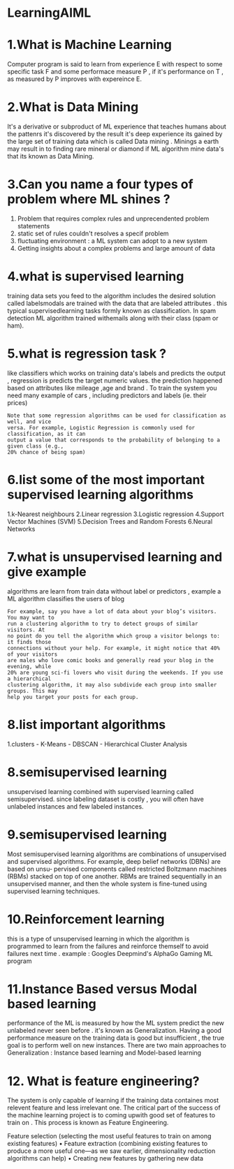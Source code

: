 # LearningAIML

# 1.What is Machine Learning

Computer program is said to learn from experience E with respect to some specific task F and some performace measure P , if it's performance on T , as measured by P improves with expereince E.

# 2.What is Data Mining

It's a derivative or subproduct of ML experience that teaches humans about the pattenrs it's discovered by the result it's deep experience its gained by the large set of training data which is called Data mining . Minings a earth may result in to finding rare mineral or diamond
if ML algorithm mine data's that its known as Data Mining.

# 3.Can you name a four types of problem where ML shines ?

1. Problem that requires complex rules and unprecendented problem statements
2. static set of rules couldn't resolves a specif problem
3. fluctuating environment : a ML system can adopt to a new system
4. Getting insights about a complex problems and large amount of data

# 4.what is supervised learning

training data sets you feed to the algorithm includes the desired solution called labelsmodals are trained with the data that are labeled attributes . this typical supervisedlearning tasks formly known as classification. In spam detection ML algorithm trained withemails along with their class (spam or ham).

# 5.what is regression task ?

like classifiers which works on training data's labels and predicts the output , regression is predicts the target numeric values. the prediction happened based on attributes like mileage ,age and brand . To train the system you need many example of cars , including predictors and labels (ie. their prices)

```
Note that some regression algorithms can be used for classification as well, and vice
versa. For example, Logistic Regression is commonly used for classification, as it can
output a value that corresponds to the probability of belonging to a given class (e.g.,
20% chance of being spam)

```

# 6.list some of the most important supervised learning algorithms

1.k-Nearest neighbours
2.Linear regression
3.Logistic regression
4.Support Vector Machines (SVM)
5.Decision Trees and Random Forests
6.Neural Networks

# 7.what is unsupervised learning and give example

algorithms are learn from train data without label or predictors , example a ML algorithm classifies the users of blog

```
For example, say you have a lot of data about your blog’s visitors. You may want to
run a clustering algorithm to try to detect groups of similar visitors. At
no point do you tell the algorithm which group a visitor belongs to: it finds those
connections without your help. For example, it might notice that 40% of your visitors
are males who love comic books and generally read your blog in the evening, while
20% are young sci-fi lovers who visit during the weekends. If you use a hierarchical
clustering algorithm, it may also subdivide each group into smaller groups. This may
help you target your posts for each group.

```

# 8.list important algorithms

1.clusters - K-Means - DBSCAN - Hierarchical Cluster Analysis

# 8.semisupervised learning

unsupervised learning combined with supervised learning called semisupervised. since labeling dataset is costly , you will often have unlabeled instances and few labeled instances.

# 9.semisupervised learning

Most semisupervised learning algorithms are combinations of unsupervised and
supervised algorithms. For example, deep belief networks (DBNs) are based on unsu‐
pervised components called restricted Boltzmann machines (RBMs) stacked on top of
one another. RBMs are trained sequentially in an unsupervised manner, and then the
whole system is fine-tuned using supervised learning techniques.

# 10.Reinforcement learning

this is a type of unsupervised learning in which the algorithm is programmed to learn from the failures and reinforce themself to avoid failures next time . example : Googles Deepmind's AlphaGo Gaming ML program

# 11.Instance Based versus Modal based learning

performance of the ML is measured by how the ML system predict the new unlabeled never seen before . it's known as Generalization. Having a good performance measure on the training data is good but insufficient , the true goal is to perform well on new instances.
There are two main approaches to Generalization : Instance based learning and Model-based learning

# 12. What is feature engineering?

The system is only capable of learning if the training data containes most relevent feature and less irrelevant one. The critical part of the success of the machine learning project is to coming upwith good set of features to train on . This process is known as Feature Engineering.

Feature selection (selecting the most useful features to train on among existing
features)
• Feature extraction (combining existing features to produce a more useful one—as
we saw earlier, dimensionality reduction algorithms can help)
• Creating new features by gathering new data
